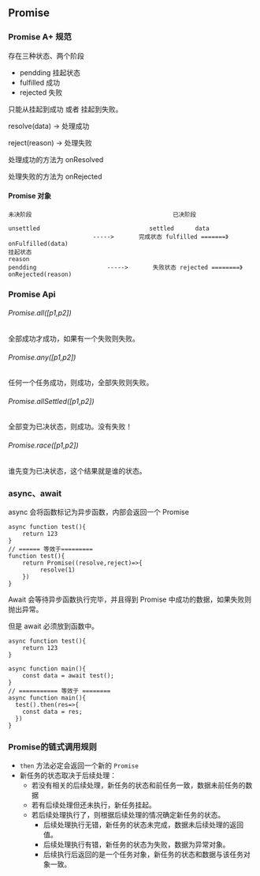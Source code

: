 ## Promise

### Promise A+  规范

存在三种状态、两个阶段

+ pendding 挂起状态
+ fulfilled     成功
+ rejected    失败

只能从挂起到成功 或者 挂起到失败。

resolve(data) -> 处理成功

reject(reason) -> 处理失败

处理成功的方法为 onResolved

处理失败的方法为 onRejected

#### Promise 对象

```
未决阶段										已决阶段 

unsettled								settled	     data
 						----->		 完成状态 fulfilled =======》 onFulfilled(data)
挂起状态																														    reason
pendding					----->    	 失败状态 rejected ========》 onRejected(reason)
```

### Promise Api

###### Promise.all([p1,p2])

全部成功才成功，如果有一个失败则失败。

###### Promise.any([p1,p2])

任何一个任务成功，则成功，全部失败则失败。

###### Promise.allSettled([p1,p2])

全部变为已决状态，则成功。没有失败！

###### Promise.race([p1,p2])

谁先变为已决状态，这个结果就是谁的状态。



### async、await

async 会将函数标记为异步函数，内部会返回一个 Promise

```
async function test(){
	return 123
}
// ====== 等效于=========
function test(){
	return Promise((resolve,reject)=>{
		 resolve(1)
	})
}
```

Await 会等待异步函数执行完毕，并且得到 Promise 中成功的数据，如果失败则抛出异常。

但是 await 必须放到函数中。

```
async function test(){
	return 123
}

async function main(){
	const data = await test();
}
// =========== 等效于 ========
async function main(){
  test().then(res=>{
  	const data = res;
  })
}
```

### Promise的链式调用规则
+ `then` 方法必定会返回一个新的 `Promise`
+ 新任务的状态取决于后续处理：
  + 若没有相关的后续处理，新任务的状态和前任务一致，数据未前任务的数据
  + 若有后续处理但还未执行，新任务挂起。
  + 若后续处理执行了，则根据后续处理的情况确定新任务的状态。
    + 后续处理执行无错，新任务的状态未完成，数据未后续处理的返回值。
    + 后续处理执行有错，新任务的状态为失败，数据为异常对象。
    + 后续执行后返回的是一个任务对象，新任务的状态和数据与该任务对象一致。
    
